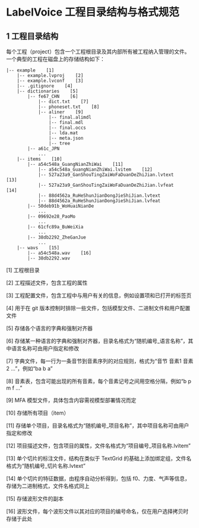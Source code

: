 # LabelVoice 工程目录结构与格式规范

## 1 工程目录结构

每个工程（project）包含一个工程根目录及其内部所有被工程纳入管理的文件。一个典型的工程在磁盘上的存储结构如下：

```
|-- example    [1]
    |-- example.lvproj    [2]
    |-- example.lvconf    [3]
    |-- .gitignore    [4]
    |-- dictionaries    [5]
        |-- fe67_CHN    [6]
            |-- dict.txt    [7]
            |-- phoneset.txt    [8]
            |-- aliner    [9]
                |-- final.alimdl
                |-- final.mdl
                |-- final.occs
                |-- lda.mat
                |-- meta.json
                |-- tree
        |-- a61c_JPN
            ...
    |-- items    [10]
        |-- a54c548a_GuangNianZhiWai    [11]
            |-- a54c548a_GuangNianZhiWai.lvitem    [12]
            |-- 527a23a9_GanShouTingZaiWoFaDuanDeZhiJian.lvtext    [13]
            |-- 527a23a9_GanShouTingZaiWoFaDuanDeZhiJian.lvfeat    [14]
            |-- 88d4562a_RuHeShunJianDongJieShiJian.lvtext
            |-- 88d4562a_RuHeShunJianDongJieShiJian.lvfeat
        |-- 50deb91b_WoHuaiNianDe
            ...
        |-- 09692e28_PaoMo
            ...
        |-- 61cfc89a_BuWeiXia
            ...
        |-- 38db2292_ZheGanJue
            ...
    |-- wavs    [15]
        |-- a54c548a.wav    [16]
        |-- 38db2292.wav
```

[1] 工程根目录

[2] 工程描述文件，包含工程的属性

[3] 工程配置文件，包含工程中与用户有关的信息，例如设置项和已打开的标签页

[4] 用于在 git 版本控制时排除一些文件，包括模型文件、二进制文件和用户配置文件

[5] 存储各个语言的字典和强制对齐器

[6] 存储某一种语言的字典和强制对齐器，目录名格式为“随机编号_语言名称”，其中语言名称可由用户指定和修改

[7] 字典文件，每一行为一条音节到音素序列的对应规则，格式为“音节	音素1 音素2 ...”，例如“ba	b a”

[8] 音素表，包含可能出现的所有音素，每个音素记号之间用空格分隔，例如“b p m f ...”

[9] MFA 模型文件，具体包含内容需视模型部署情况而定

[10] 存储所有项目（item）

[11] 存储单个项目，目录名格式为“随机编号_项目名称”，其中项目名称可由用户指定和修改

[12] 项目描述文件，包含项目的属性，文件名格式为“项目编号_项目名称.lvitem”

[13] 单个切片的标注文件，结构在类似于 TextGrid 的基础上添加绑定组，文件名格式为“随机编号_切片名称.lvtext”

[14] 单个切片的特征数据，由程序自动分析得到，包括 f0、力度、气声等信息，存储为二进制格式，文件名格式同上

[15] 存储波形文件的副本

[16] 波形文件，每个波形文件以其对应的项目的编号命名，仅在用户选择拷贝时存储于此处